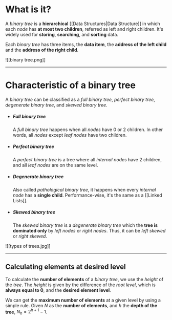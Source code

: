 # What is it?

A *binary tree* is a **hierarchical** [[Data Structures|Data Structure]] in which each *node* has **at most two children**, referred as left and right children. It's widely used for **storing**, **searching**, and **sorting** data.

Each *binary tree* has three items, the **data item**, the **address of the left child** and the **address of the right child**.

![[binary tree.png]]
___
# Characteristic of a binary tree

A *binary tree* can be classified as a *full binary tree*, *perfect binary tree*, *degenerate binary tree*, and *skewed binary tree*.

- ##### Full binary tree
	A *full binary tree* happens when all *nodes* have $0$ or $2$ children. In other words, all *nodes* except *leaf nodes* have two children.

- ##### Perfect binary tree
	A *perfect binary tree* is a tree where all *internal nodes* have $2$ children, and all *leaf nodes* are on the same level.

- ##### Degenerate binary tree
	Also called *pathological binary tree*, it happens when every *internal node* has a **single child**. Performance-wise, it's the same as a [[Linked Lists]].

- ##### Skewed binary tree
	The *skewed binary tree* is a *degenerate binary tree* which the **tree is dominated only** by *left nodes* or *right nodes*. Thus, it can be *left skewed* or *right skewed*.

![[types of trees.jpg]]


___
## Calculating elements at desired level

To calculate the **number of elements** of a *binary tree*, we use the *height* of the *tree*. The *height* is given by the difference of the *root level*, which is **always equal to $0$**, and the **desired element level**.

We can get the **maximum number of elements** at a given level by using a simple rule. Given $N$ as the **number of elements**, and $h$ the **depth of the tree**, $N_h = 2^{h + 1} - 1$.
